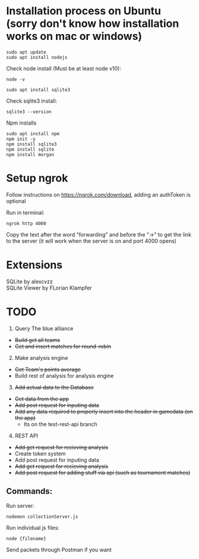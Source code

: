 # Installation process on Ubuntu (sorry don't know how installation works on mac or windows)
```
sudo apt update
sudo apt install nodejs
```
Check node install (Must be at least node v10):
```
node -v
```
```
sudo apt install sqlite3
```

Check sqlite3 install:
```
sqlite3 --version
```
Npm installs
```
sudo apt install npm
npm init -y
npm install sqlite3
npm install sqlite
npm install morgan
```
# Setup ngrok

Follow instructions on https://ngrok.com/download, adding an authToken is optional

Run in terminal:
```
ngrok http 4000
```

Copy the text after the word "forwarding" and before the "->" to get the link to the server (it will work when the server is on and port 4000 opens)

# Extensions

SQLite by alexcvzz<br />
SQLite Viewer by FLorian Klampfer


# TODO
1. Query The blue alliance
 - ~~Build get all teams~~
 - ~~Get and insert matches for round-robin~~
2. Make analysis engine
 - ~~Get Team's points average~~
 - Build rest of analysis for analysis engine
3. ~~Add actual data to the Database~~
 - ~~Get data from the app~~
 - ~~Add post request for inputing data~~
 - ~~Add any data required to properly insert into the header in gamedata (on the app)~~
   - Its on the test-rest-api branch
4. REST API
 - ~~Add get request for recieving analysis~~
 - Create token system
 - Add post request for inputing data
 - ~~Add get request for recieving analysis~~
 - ~~Add post request for adding stuff via api (such as tournament matches)~~

## Commands:
Run server: 
```
nodemon collectionServer.js
```
Run individual js files: 
```
node {filename}
```
Send packets through Postman if you want
